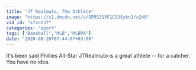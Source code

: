 ```yaml
---
title: "JT Realmuto, The Athlete"
image: "https://s1.dmcdn.net/v/SPR531VF1CS3Sykn3/x240"
vid_id: "x7vnh37"
categories: "sport"
tags: ["Baseball","MLB","MLBPA"]
date: "2020-08-26T07:44:07+03:00"
---
```

It's been said Phillies All-Star JTRealmuto is a great athlete -- for a catcher.  <br>You have no idea.
